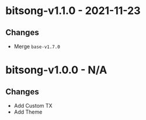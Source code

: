 # bitsong-v1.1.0 - 2021-11-23

## Changes
- Merge `base-v1.7.0`
# bitsong-v1.0.0 - N/A

## Changes

- Add Custom TX
- Add Theme
